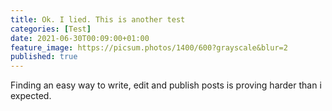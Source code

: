 ```yaml
---
title: Ok. I lied. This is another test
categories: [Test]
date: 2021-06-30T00:09:00+01:00
feature_image: https://picsum.photos/1400/600?grayscale&blur=2
published: true
---
```


Finding an easy way to write, edit and publish posts is proving harder than i expected.
